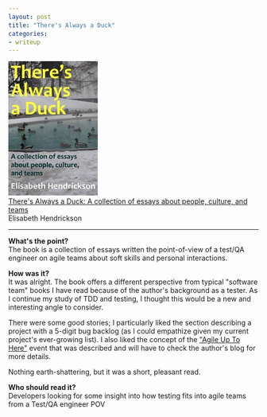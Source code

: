 ```yaml
---
layout: post
title: "There's Always a Duck"
categories:
- writeup
---
```


![](/static/always-a-duck.jpeg)  
[There's Always a Duck: A collection of essays about people, culture, and teams][link]   
Elisabeth Hendrickson    

---

**What's the point?**  
The book is a collection of essays written the point-of-view of a test/QA engineer on 
agile teams about soft skills and personal interactions.

**How was it?**  
It was alright. The book offers a different perspective from typical "software team"
books I have read because of the author's background as a tester. As I continue my study
of TDD and testing, I thought this would be a new and interesting angle to consider.

There were some good stories; I particularly liked the section describing a project
with a 5-digit bug backlog (as I could empathize given my current project's ever-growing 
list). I also liked the concept of the ["Agile Up To Here"][event] event that was 
described and will have to check the author's blog for more details.

Nothing earth-shattering, but it was a short, pleasant read.

**Who should read it?**  
Developers looking for some insight into how testing fits into agile teams from a 
Test/QA engineer POV

[link]: http://leanpub.com/alwaysaduck
[event]: http://testobsessed.com/blog/2011/05/31/agile-up-3-here/
